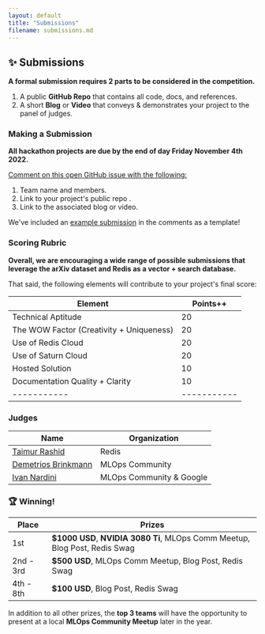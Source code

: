 ```yaml
---
layout: default
title: "Submissions"
filename: submissions.md
---
```


## ✨ Submissions

**A formal submission requires 2 parts to be considered in the competition.**
1. A public **GitHub Repo** that contains all code, docs, and references.
2. A short **Blog** or **Video** that conveys & demonstrates your project to the panel of judges.

### Making a Submission

**All hackathon projects are due by the end of day Friday November 4th 2022.**

[Comment on this open GitHub issue with the following:](https://github.com/RedisVentures/RedisVentures.github.io/issues/1)

1. Team name and members.
2. Link to your project's public repo .
3. Link to the associated blog or video.

We've included an [example submission](https://github.com/RedisVentures/RedisVentures.github.io/issues/1#issuecomment-1286971292) in the comments as a template!


### Scoring Rubric

**Overall, we are encouraging a wide range of possible submissions that leverage the arXiv dataset and Redis as a vector + search database.**

That said, the following elements will contribute to your project's final score:

| Element        | Points++ |
| ----------- | ----------- |
| Technical Aptitude | 20 |
| The WOW Factor (Creativity + Uniqueness)  | 20 |
| Use of Redis Cloud | 20 |
| Use of Saturn Cloud | 20 |
| Hosted Solution | 10 |
| Documentation Quality + Clarity | 10 |
| ----------- | ----------- |


### Judges

| Name        | Organization |
| ----------- | ----------- |
| [Taimur Rashid](https://www.linkedin.com/in/taimurrashid/)    | Redis       |
| [Demetrios Brinkmann](https://www.linkedin.com/in/dpbrinkm/)   | MLOps Community        |
| [Ivan Nardini](https://www.linkedin.com/in/ivan-nardini/)   | MLOps Community & Google      |




### 🏆 Winning!

| Place        | Prizes |
| ----------- | ----------- |
| 1st | **$1000 USD**, **NVIDIA 3080 Ti**, MLOps Comm Meetup, Blog Post, Redis Swag |
| 2nd - 3rd | **$500 USD**, MLOps Comm Meetup, Blog Post, Redis Swag |
| 4th - 8th | **$100 USD**, Blog Post, Redis Swag |

In addition to all other prizes, the **top 3 teams** will have the opportunity to present at a local **MLOps Community Meetup** later in the year.
